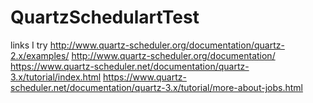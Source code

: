 # QuartzSchedulartTest

links I try
http://www.quartz-scheduler.org/documentation/quartz-2.x/examples/
http://www.quartz-scheduler.org/documentation/
https://www.quartz-scheduler.net/documentation/quartz-3.x/tutorial/index.html
https://www.quartz-scheduler.net/documentation/quartz-3.x/tutorial/more-about-jobs.html
